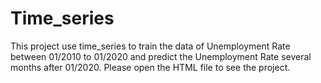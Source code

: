 # Time_series
This project use time_series to train the data of Unemployment Rate between 01/2010 to 01/2020 and predict 
the Unemployment Rate several months after 01/2020.
Please open the HTML file to see the project.
